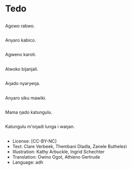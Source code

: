 # Tedo

##
Agowo rabwo.

##
Anyaro kabico.

##
Agweno karoti.

##
Alwoko bijanjali.

##
Aŋado nyaryeŋa.

##
Anyaro siku mawiki.

##
Mama ŋado katungulu.

##
Katungulu m'oŋadi lunga i waŋan.

##
* License: [CC-BY-NC]
* Text: Clare Verbeek, Thembani Dladla, Zanele Buthelezi
* Illustration: Kathy Arbuckle, Ingrid Schechter
* Translation: Owino Ogot, Athieno Gertrude
* Language: adh
